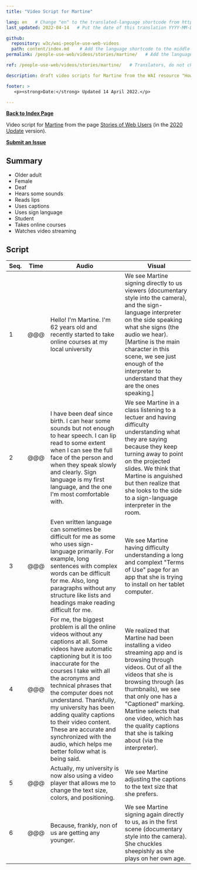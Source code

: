 ```yaml
---
title: "Video Script for Martine"

lang: en   # Change "en" to the translated-language shortcode from https://www.iana.org/assignments/language-subtag-registry/language-subtag-registry
last_updated: 2022-04-14   # Put the date of this translation YYYY-MM-DD (with month in the middle)

github:
  repository: w3c/wai-people-use-web-videos
  path: content/index.md    # Add the language shortcode to the middle of the filename, for example: content/index.fr.md
permalink: /people-use-web/videos/stories/martine/   # Add the language shortcode to the end, with no slash at end, for example: /link/to/page/fr

ref: /people-use-web/videos/stories/martine/   # Translators, do not change this

description: draft video scripts for Martine from the WAI resource "How People with Disabilities Use the Web"

footer: >
   <p><strong>Date:</strong> Updated 14 April 2022.</p>

---
```


**[Back to Index Page](../../)**

Video script for [Martine](https://deploy-preview-113--wai-people-use-web.netlify.app/people-use-web/user-stories-six/) from the page [Stories of Web Users](https://www.w3.org/WAI/people-use-web/user-stories/) (in the [2020 Update](https://github.com/w3c/wai-people-use-web/wiki/Persona-development) version).

**[Submit an Issue](https://github.com/w3c/wai-people-use-web-videos/issues/new?title=[Martine])**

## Summary

* Older adult
* Female
* Deaf
* Hears some sounds
* Reads lips
* Uses captions
* Uses sign language
* Student
* Takes online courses
* Watches video streaming

## Script

| Seq. | Time | Audio | Visual |
| --- | --- | --- | --- |
| 1 | @@@ | Hello! I'm Martine. I'm 62 years old and recently started to take online courses at my local university | We see Martine signing directly to us viewers (documentary style into the camera), and the sign-language interpreter on the side speaking what she signs (the audio we hear). [Martine is the main character in this scene, we see just enough of the interpreter to understand that they are the ones speaking.] |
| 2 | @@@ | I have been deaf since birth. I can hear some sounds but not enough to hear speech. I can lip read to some extent when I can see the full face of the person and when they speak slowly and clearly. Sign language is my first language, and the one I'm most comfortable with. | We see Martine in a class listening to a lectuer and having difficulty understanding what they are saying because they keep turning away to point on the projected slides. We think that Martine is anguished but then realize that she looks to the side to a sign-language interpreter in the room. |
| 3 | @@@ | Even written language can sometimes be difficult for me as some who uses sign-language primarily. For example, long sentences with complex words can be difficult for me. Also, long paragraphs without any structure like lists and headings make reading difficult for me. | We see Martine having difficulty understanding a long and complext "Terms of Use" page for an app that she is trying to install on her tablet computer. |
| 4 | @@@ | For me, the biggest problem is all the online videos without any captions at all. Some videos have automatic captioning but it is too inaccurate for the courses I take with all the acronyms and technical phrases that the computer does not understand. Thankfully, my university has been adding quality captions to their video content. These are accurate and synchronized with the audio, which helps me better follow what is being said. | We realized that Martine had been installing a video streaming app and is browsing through videos. Out of all the videos that she is browsing through (as thumbnails), we see that only one has a "Captioned" marking. Martine selects that one video, which has the quality captions that she is talking about (via the interpreter). |
| 5 | @@@ | Actually, my university is now also using a video player that allows me to change the text size, colors, and positioning. | We see Martine adjusting the captions to the text size that she prefers. |
| 6 | @@@ | Because, frankly, non of us are getting any younger. | We see Martine signing again directly to us, as in the first scene (documentary style into the camera). She chuckles sheepishly as she plays on her own age. |
